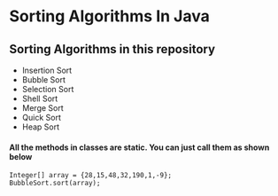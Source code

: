 # Sorting Algorithms In Java

## Sorting Algorithms in this repository

* Insertion Sort
* Bubble Sort
* Selection Sort
* Shell Sort
* Merge Sort
* Quick Sort
* Heap Sort

#### All the methods in classes are static. You can just call them as shown below

```
Integer[] array = {28,15,48,32,190,1,-9};
BubbleSort.sort(array);
```
